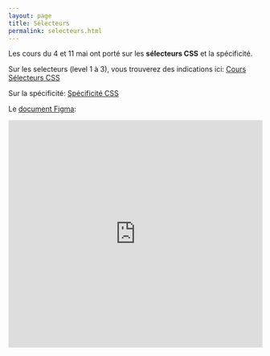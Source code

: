 ```yaml
---
layout: page
title: Sélecteurs
permalink: selecteurs.html
---
```


Les cours du 4 et 11 mai ont porté sur les **sélecteurs CSS** et la spécificité.

Sur les selecteurs (level 1 à 3), vous trouverez des indications ici: [Cours Sélecteurs CSS](https://cours-web.ch/css/selectors.html)

Sur la spécificité: [Spécificité CSS](https://cours-web.ch/css/specificite.html)

Le [document Figma](https://www.figma.com/file/wC9KWXYMjmjng1pA0Ns2hH/CSS-Selectors-ID402): 

<iframe style="border: 1px solid rgba(0, 0, 0, 0.1);" width="100%" height="450" src="https://www.figma.com/embed?embed_host=share&url=https%3A%2F%2Fwww.figma.com%2Ffile%2FcK7rlgzwRrtEWoTaLpQ915%2FCSS-Selectors-(ID401)%3Fnode-id%3D0%253A1" allowfullscreen></iframe>


